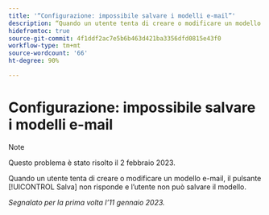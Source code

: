 ```yaml
---
title: '“Configurazione: impossibile salvare i modelli e-mail”'
description: “Quando un utente tenta di creare o modificare un modello e-mail, il pulsante Salva non risponde e l’utente non può salvare il modello.”
hidefromtoc: true
source-git-commit: 4f1ddf2ac7e5b6b463d421ba3356dfd0815e43f0
workflow-type: tm+mt
source-wordcount: '66'
ht-degree: 90%

---
```



# Configurazione: impossibile salvare i modelli e-mail

>[!NOTE]
>
>Questo problema è stato risolto il 2 febbraio 2023.

Quando un utente tenta di creare o modificare un modello e-mail, il pulsante [!UICONTROL Salva] non risponde e l’utente non può salvare il modello.

_Segnalato per la prima volta l’11 gennaio 2023._

